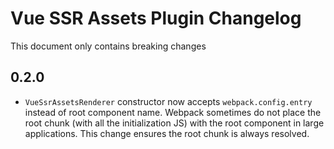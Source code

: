 # Vue SSR Assets Plugin Changelog

This document only contains breaking changes

## 0.2.0

* `VueSsrAssetsRenderer` constructor now accepts `webpack.config.entry` instead of root component name. Webpack sometimes do not place the root chunk (with all the initialization JS) with the root component in large applications. This change ensures the root chunk is always resolved.
